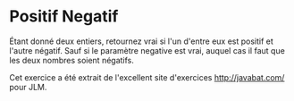 
# Positif Negatif #
Étant donné deux entiers, retournez vrai si l'un d'entre eux est positif et
l'autre négatif. Sauf si le paramètre negative est vrai, auquel cas il faut
que les deux nombres soient négatifs.

Cet exercice a été extrait de l'excellent site d'exercices
http://javabat.com/ pour JLM.

